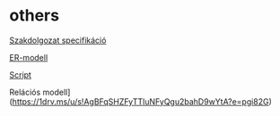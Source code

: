 # others
[Szakdolgozat specifikáció](https://onedrive.live.com/view.aspx?resid=D32417D921A94500!350032&ithint=file%2cdocx&authkey=!AOA51Ca1FbhZ1I4)

[ER-modell](https://viewer.diagrams.net/?tags=%7B%7D&highlight=0000ff&edit=_blank&layers=1&nav=1#R7Vxbc5s4FP41ntl9cAcBwu5jc%2Bt2pt1NmtnN5imjGBnTAeQKfNtfXwnEVSTBro1E13mI0dEF%2BL5zjs4RgpF1GW4%2FUrRcfCEuDkam4W5H1tXIZH%2F2e%2FbDJbtMMnlvZwKP%2Bm4mAqXg3v8PC6EhpCvfxXGtYUJIkPjLunBGogjPkpoMUUo29WZzEtTPukQelgT3MxTI0gffTRaZdGpOSvkf2PcW%2BZmBI244RHljcSfxArlkUxFZ1yPrkhKSZEfh9hIHHLwcl6zfzQu1xYVRHCVdOoTOlzvvr0%2BTOPrnK7hz1mg9X42BKS4u2eV3jF0GgChGJGI%2FF5SsIhfzcQxWIjRZEI9EKPhMyJIJARN%2Bw0myE%2FShVUKYaJGEgajFWz%2F5l3d%2FB0XpUQzGj6%2B21cIuL0QJ3VU68eJjPh4vlN3SUtnP%2FcCJLy%2BfSW78IBD1Mm4Cypis6Ay%2FBpbQP0Q9nLzSDmbtOJCVEwhWPmISYna9rAHFAUr8dV3TkFBYr2hXcsoOBK37UJyNu0bBSpzpFtM5oSGmsUR%2BnenNwk%2Fw%2FRKlqGyYgddZfRHJNaYJ3r5676LWngrrEO4hL25KWwO5AS0qduYYJ0LLdhQaBDjIIAxlBmF2NAhropVF5HOSzhyDGsMl4fpyDLTiGBpnjo%2FPsakXx%2BDM8fE51it6gSoD1Lc4Vs6VoxdX1pmrl7myteLKlLKCv2MdEoIxqCcE5nvVGQGYaKzVumUEVkdr0CshANMzxUenGOgVSIABJH3D41ivAMQcQNI3PI71Clxgz3ZcYbjkeyhJX1eOoV7zsSUFp5%2FJjJ2XROoDVAfqFqCag1iydqo2MTbeAct60yxY6RZTn8GE6cltxe5oK%2FmAmtiKOYj0xAFWg3%2FDmQyUf0sv%2Fs%2B5ywk41muh2zznLifgWK%2B41hpE7mL%2FQn5cr%2FUJCKWgtx%2BFKIm4%2FhqiaCdRUdK%2FX1pzegqPbsFpVwYH2lUaLIkfJXFl5FsuKDOCIrIXGYFV34jFDrIRS90oLu0n1GWqvbrsmQX%2FX9TFtl9VF6k9BArUy5a063qNxW0pTb%2Fzu9cn%2FW7z207AznqxYgceP2D9hYidoZDK9hoE%2FjLGveBoN5wWkGGctqBonewpm87PjssQl7ndmlMzgGbRj9PRF%2Bq1iOFINhShECs1EDjRy0Amg3QzjlFH0VYNI5BntoDMnpSr21Q7oOR5LU4oZk5FqT41Vt%2BLYEoZTLLrmiGGgJ%2FslAI1sTUDqriFYTkwUze7zPO8Co7Iw0%2BBH%2FpqTbMZmdsT1UjJjxGVu3mzaZZQNUjyfDhDCfYIHzuzxXiJohpizvcVf2ntYkYCwiLaDzxM9J7Rb%2Bwa2UUYjZ%2FfU%2BSMOYmS8RyFfrDLuoQkInGGdVEfp3E7rzWW20zOgE3GKPC9KKuIWWibeYX8Mko%2FAZsvIkKGBJemb9kVpRwZmGLDJFf8mKsv5FhABuhbbUHRNteHg4Yxy2EyAooa%2Fo%2FDzwTcP8L0Hnkh7V5Upaep1ZcjZoQVI%2BZqzhtVFJ3Xp6rO5amycwlojCU0vMv9F1XFrZdmALkhFC3T4DAfZlfKUx%2BbyzPDKOqmlSphIEWdValjhlLIvcr5m8SkxYKdqrCuM6KdpFzFdJVZiQYzlg10czFyJOkyF6MWJEezad0aZng0Bs34yFANpBwf4RD5wRNyXYpjeQWzX7iaQVKPYfm3739anx5uny9uVvPH4A57OxuO%2B907lB%2FvtZtuz%2Fe%2F0wChsbqWymrPKLqsvzUWxw7cgtd1D57Zrjk9PX2WY%2BUlpqEfxz6JFJtMYz6DlmoPI4fMyvOKccOvQNXpvtWyfMQDSK2cb8vXBvoFSV48evaZd31SHh81ltmg8vBIXv5eojjeEOoqxanpnJSrFOx5M%2FAhE%2Frh2%2BNf2HJw%2BOwMO%2B8Wag0JlG0WkqegWxbh%2BDN%2FmW6Tl3SALkj4vIrftom6ZhzDQhpfeGn7xEubhUxPZiGyK3lYYCr7W3WYNbd8KMfMgf16lX43oB7dqzhdY369tqA6%2Fb5KcFgyqM%2Fc0ZllzfZayKme%2BCBYy%2B4uZS7Qajwo6fgw6RgesHWdRN6eNKhFkdMseLQiBTpahdWTEbx2kRUbWJBVjJ%2BiVfiMqewG90spJDVvQbLzxiPL6S%2BlaMXK7nfu%2F6WXCFsBNodgMaZkMcfY4%2FJTllJ8hTW3lNM96RqJ54FlXeVJoHX9Aw%3D%3D)

[Script](https://docs.google.com/document/d/e/2PACX-1vRJLQf202Y7KgG197yfstgQ_B5D_wssfmtCd10WPRdQl3JN0zYSXmkYFVBYHbDRfj45zHZqfqBDR5Ak/pub)

Relációs modell](https://1drv.ms/u/s!AgBFqSHZFyTTluNFyQgu2bahD9wYtA?e=pgi82G)


